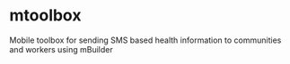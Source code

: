 mtoolbox
========

Mobile toolbox for sending SMS based health information to communities and workers using mBuilder
